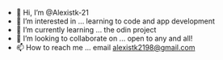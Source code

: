 - 👋 Hi, I’m @Alexistk-21
- 👀 I’m interested in ... learning to code and app development 
- 🌱 I’m currently learning ... the odin project
- 💞️ I’m looking to collaborate on ... open to any and all! 
- 📫 How to reach me ... email alexistk2198@gmail.com

<!---
Alexistk-21/Alexistk-21 is a ✨ special ✨ repository because its `README.md` (this file) appears on your GitHub profile.
You can click the Preview link to take a look at your changes.
--->
